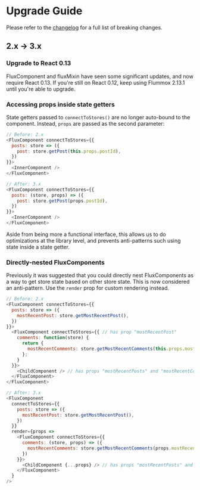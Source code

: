 Upgrade Guide
=============

Please refer to the [changelog](/CHANGELOG.md) for a full list of breaking changes.

2.x -> 3.x
----------

### Upgrade to React 0.13

FluxComponent and fluxMixin have seen some significant updates, and now require React 0.13. If you're still on React 0.12, keep using Flummox 2.13.1 until you're able to upgrade.

### Accessing props inside state getters

State getters passed to `connectToStores()` are no longer auto-bound to the component. Instead, `props` are passed as the second parameter:

```js
// Before: 2.x
<FluxComponent connectToStores={{
  posts: store => ({
    post: store.getPost(this.props.postId),
  })
}}>
  <InnerComponent />
</FluxComponent>

// After: 3.x
<FluxComponent connectToStores={{
  posts: (store, props) => ({
    post: store.getPost(props.postId),
  })
}}>
  <InnerComponent />
</FluxComponent>
```

Aside from being more a functional interface, this allows us to do optimizations at the library level, and prevents anti-patterns such using state inside a state getter.

### Directly-nested FluxComponents

Previously it was suggested that you could directly nest FluxComponents as a way to get store state based on other store state. This is now considered an anti-pattern. Use the `render` prop for custom rendering instead.

```js
// Before: 2.x
<FluxComponent connectToStores={{
  posts: store => ({
    mostRecentPost: store.getMostRecentPost(),
  })
}}>
  <FluxComponent connectToStores={{ // has prop "mostRecentPost"
    comments: function(store) {
      return {
        mostRecentComments: store.getMostRecentComments(this.props.mostRecentPost.id)
      };
    }
  }}>
    <ChildComponent /> // has props "mostRecentPosts" and "mostRecentComments"
  </FluxComponent>
</FluxComponent>

// After: 3.x
<FluxComponent
  connectToStores={{
    posts: store => ({
      mostRecentPost: store.getMostRecentPost(),
    })
  }}
  render={props =>
    <FluxComponent connectToStores={{
      comments: (store, props) => ({
        mostRecentComments: store.getMostRecentComments(props.mostRecentPost.id)
      })
    }}>
      <ChildComponent {...props} /> // has props "mostRecentPosts" and "mostRecentComments"
    </FluxComponent>
  }
/>
```
